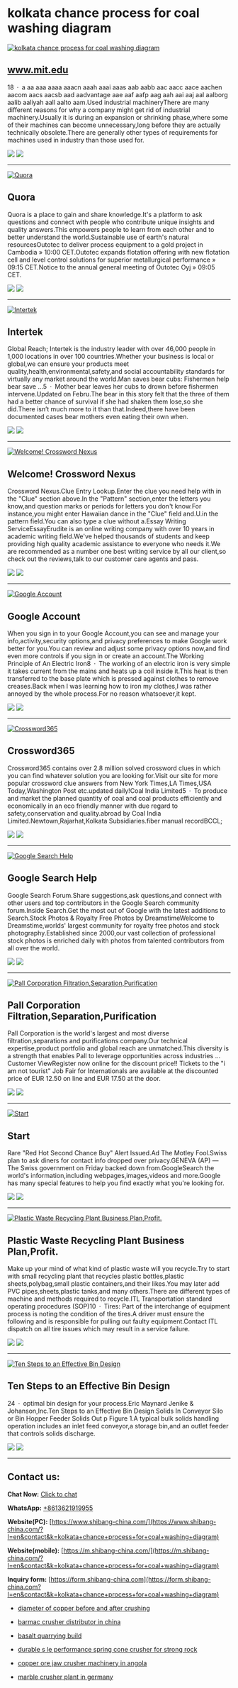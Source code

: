 # kolkata chance process for coal washing diagram

<a href="https://swt.shibang-china.com/?l=en&img&k=kolkata+chance+process+for+coal+washing+diagram" target="_blank">![kolkata chance process for coal washing diagram](http://static.shibang-china.com/all-800x300/705.jpg)</a>

## www.mit.edu
18&ensp;&#0183;&ensp;a aa aaa aaaa aaacn aaah aaai aaas aab aabb aac aacc aace aachen aacom aacs aacsb aad aadvantage aae aaf aafp aag aah aai aaj aal aalborg aalib aaliyah aall aalto aam.Used industrial machineryThere are many different reasons for why a company might get rid of industrial machinery.Usually it is during an expansion or shrinking phase,where some of their machines can become unnecessary,long before they are actually technically obsolete.There are generally other types of requirements for machines used in industry than those used for.


<a href="https://whatsapp.shibangsoft.com/WhatsApp.php" target="_blank" title="WhatsApp">![](http://static.shibang-china.com/icon/whatsapp.png)</a> <a href="https://swt.shibang-china.com/?l=en&icon&k=kolkata+chance+process+for+coal+washing+diagram" target="_blank">![](http://static.shibang-china.com/icon/chat-en.png)</a>

---

<a href="https://swt.shibang-china.com/?l=en&img&k=kolkata+chance+process+for+coal+washing+diagram" target="_blank">![Quora](http://static.shibang-china.com/all-800x300/317.jpg)</a>

## Quora
Quora is a place to gain and share knowledge.It's a platform to ask questions and connect with people who contribute unique insights and quality answers.This empowers people to learn from each other and to better understand the world.Sustainable use of earth's natural resourcesOutotec to deliver process equipment to a gold project in Cambodia &#187; 10:00 CET.Outotec expands flotation offering with new flotation cell and level control solutions for superior metallurgical performance &#187; 09:15 CET.Notice to the annual general meeting of Outotec Oyj &#187; 09:05 CET.


<a href="https://whatsapp.shibangsoft.com/WhatsApp.php" target="_blank" title="WhatsApp">![](http://static.shibang-china.com/icon/whatsapp.png)</a> <a href="https://swt.shibang-china.com/?l=en&icon&k=kolkata+chance+process+for+coal+washing+diagram" target="_blank">![](http://static.shibang-china.com/icon/chat-en.png)</a>

---

<a href="https://swt.shibang-china.com/?l=en&img&k=kolkata+chance+process+for+coal+washing+diagram" target="_blank">![Intertek](http://static.shibang-china.com/all-800x300/1415.jpg)</a>

## Intertek
Global Reach; Intertek is the industry leader with over 46,000 people in 1,000 locations in over 100 countries.Whether your business is local or global,we can ensure your products meet quality,health,environmental,safety,and social accountability standards for virtually any market around the world.Man saves bear cubs: Fishermen help bear save …5&ensp;&#0183;&ensp;Mother bear leaves her cubs to drown before fishermen intervene.Updated on Febru.The bear in this story felt that the three of them had a better chance of survival if she had shaken them lose,so she did.There isn’t much more to it than that.Indeed,there have been documented cases bear mothers even eating their own when.


<a href="https://whatsapp.shibangsoft.com/WhatsApp.php" target="_blank" title="WhatsApp">![](http://static.shibang-china.com/icon/whatsapp.png)</a> <a href="https://swt.shibang-china.com/?l=en&icon&k=kolkata+chance+process+for+coal+washing+diagram" target="_blank">![](http://static.shibang-china.com/icon/chat-en.png)</a>

---

<a href="https://swt.shibang-china.com/?l=en&img&k=kolkata+chance+process+for+coal+washing+diagram" target="_blank">![Welcome! Crossword Nexus](http://static.shibang-china.com/all-800x300/376.jpg)</a>

## Welcome! Crossword Nexus
Crossword Nexus.Clue Entry Lookup.Enter the clue you need help with in the &quot;Clue&quot; section above.In the &quot;Pattern&quot; section,enter the letters you know,and question marks or periods for letters you don't know.For instance,you might enter Hawaiian dance in the &quot;Clue&quot; field and.U.in the pattern field.You can also type a clue without a.Essay Writing ServiceEssayErudite is an online writing company with over 10 years in academic writing field.We've helped thousands of students and keep providing high quality academic assistance to everyone who needs it.We are recommended as a number one best writing service by all our client,so check out the reviews,talk to our customer care agents and pass.


<a href="https://whatsapp.shibangsoft.com/WhatsApp.php" target="_blank" title="WhatsApp">![](http://static.shibang-china.com/icon/whatsapp.png)</a> <a href="https://swt.shibang-china.com/?l=en&icon&k=kolkata+chance+process+for+coal+washing+diagram" target="_blank">![](http://static.shibang-china.com/icon/chat-en.png)</a>

---

<a href="https://swt.shibang-china.com/?l=en&img&k=kolkata+chance+process+for+coal+washing+diagram" target="_blank">![Google Account](http://static.shibang-china.com/all-800x300/1054.jpg)</a>

## Google Account
When you sign in to your Google Account,you can see and manage your info,activity,security options,and privacy preferences to make Google work better for you.You can review and adjust some privacy options now,and find even more controls if you sign in or create an account.The Working Principle of An Electric Iron8&ensp;&#0183;&ensp;The working of an electric iron is very simple it takes current from the mains and heats up a coil inside it.This heat is then transferred to the base plate which is pressed against clothes to remove creases.Back when I was learning how to iron my clothes,I was rather annoyed by the whole process.For no reason whatsoever,it kept.


<a href="https://whatsapp.shibangsoft.com/WhatsApp.php" target="_blank" title="WhatsApp">![](http://static.shibang-china.com/icon/whatsapp.png)</a> <a href="https://swt.shibang-china.com/?l=en&icon&k=kolkata+chance+process+for+coal+washing+diagram" target="_blank">![](http://static.shibang-china.com/icon/chat-en.png)</a>

---

<a href="https://swt.shibang-china.com/?l=en&img&k=kolkata+chance+process+for+coal+washing+diagram" target="_blank">![Crossword365](http://static.shibang-china.com/all-800x300/1075.jpg)</a>

## Crossword365
Crossword365 contains over 2.8 million solved crossword clues in which you can find whatever solution you are looking for.Visit our site for more popular crossword clue answers from New York Times,LA Times,USA Today,Washington Post etc.updated daily!Coal India Limited5&ensp;&#0183;&ensp;To produce and market the planned quantity of coal and coal products efficiently and economically in an eco friendly manner with due regard to safety,conservation and quality.abroad by Coal India Limited.Newtown,Rajarhat,Kolkata Subsidiaries.fiber manual recordBCCL;


<a href="https://whatsapp.shibangsoft.com/WhatsApp.php" target="_blank" title="WhatsApp">![](http://static.shibang-china.com/icon/whatsapp.png)</a> <a href="https://swt.shibang-china.com/?l=en&icon&k=kolkata+chance+process+for+coal+washing+diagram" target="_blank">![](http://static.shibang-china.com/icon/chat-en.png)</a>

---

<a href="https://swt.shibang-china.com/?l=en&img&k=kolkata+chance+process+for+coal+washing+diagram" target="_blank">![Google Search Help](http://static.shibang-china.com/all-800x300/1318.jpg)</a>

## Google Search Help
Google Search Forum.Share suggestions,ask questions,and connect with other users and top contributors in the Google Search community forum.Inside Search.Get the most out of Google with the latest additions to Search.Stock Photos &amp; Royalty Free Photos by DreamstimeWelcome to Dreamstime,worlds' largest community for royalty free photos and stock photography.Established since 2000,our vast collection of professional stock photos is enriched daily with photos from talented contributors from all over the world.


<a href="https://whatsapp.shibangsoft.com/WhatsApp.php" target="_blank" title="WhatsApp">![](http://static.shibang-china.com/icon/whatsapp.png)</a> <a href="https://swt.shibang-china.com/?l=en&icon&k=kolkata+chance+process+for+coal+washing+diagram" target="_blank">![](http://static.shibang-china.com/icon/chat-en.png)</a>

---

<a href="https://swt.shibang-china.com/?l=en&img&k=kolkata+chance+process+for+coal+washing+diagram" target="_blank">![Pall Corporation Filtration,Separation,Purification](http://static.shibang-china.com/all-800x300/1112.jpg)</a>

## Pall Corporation Filtration,Separation,Purification
Pall Corporation is the world's largest and most diverse filtration,separations and purifications company.Our technical expertise,product portfolio and global reach are unmatched.This diversity is a strength that enables Pall to leverage opportunities across industries …Customer ViewRegister now online for the discount price!! Tickets to the &quot;i am not tourist&quot; Job Fair for Internationals are available at the discounted price of EUR 12.50 on line and EUR 17.50 at the door.


<a href="https://whatsapp.shibangsoft.com/WhatsApp.php" target="_blank" title="WhatsApp">![](http://static.shibang-china.com/icon/whatsapp.png)</a> <a href="https://swt.shibang-china.com/?l=en&icon&k=kolkata+chance+process+for+coal+washing+diagram" target="_blank">![](http://static.shibang-china.com/icon/chat-en.png)</a>

---

<a href="https://swt.shibang-china.com/?l=en&img&k=kolkata+chance+process+for+coal+washing+diagram" target="_blank">![Start](http://static.shibang-china.com/all-800x300/1084.jpg)</a>

## Start
Rare &quot;Red Hot Second Chance Buy&quot; Alert Issued.Ad The Motley Fool.Swiss plan to ask diners for contact info dropped over privacy.GENEVA (AP) — The Swiss government on Friday backed down from.GoogleSearch the world's information,including webpages,images,videos and more.Google has many special features to help you find exactly what you're looking for.


<a href="https://whatsapp.shibangsoft.com/WhatsApp.php" target="_blank" title="WhatsApp">![](http://static.shibang-china.com/icon/whatsapp.png)</a> <a href="https://swt.shibang-china.com/?l=en&icon&k=kolkata+chance+process+for+coal+washing+diagram" target="_blank">![](http://static.shibang-china.com/icon/chat-en.png)</a>

---

<a href="https://swt.shibang-china.com/?l=en&img&k=kolkata+chance+process+for+coal+washing+diagram" target="_blank">![Plastic Waste Recycling Plant Business Plan,Profit.](http://static.shibang-china.com/all-800x300/1452.jpg)</a>

## Plastic Waste Recycling Plant Business Plan,Profit.
Make up your mind of what kind of plastic waste will you recycle.Try to start with small recycling plant that recycles plastic bottles,plastic sheets,polybag,small plastic containers,and their likes.You may later add PVC pipes,sheets,plastic tanks,and many others.There are different types of machine and methods required to recycle.ITL Transportation standard operating procedures (SOP)10&ensp;&#0183;&ensp;Tires: Part of the interchange of equipment process is noting the condition of the tires.A driver must ensure the following and is responsible for pulling out faulty equipment.Contact ITL dispatch on all tire issues which may result in a service failure.


<a href="https://whatsapp.shibangsoft.com/WhatsApp.php" target="_blank" title="WhatsApp">![](http://static.shibang-china.com/icon/whatsapp.png)</a> <a href="https://swt.shibang-china.com/?l=en&icon&k=kolkata+chance+process+for+coal+washing+diagram" target="_blank">![](http://static.shibang-china.com/icon/chat-en.png)</a>

---

<a href="https://swt.shibang-china.com/?l=en&img&k=kolkata+chance+process+for+coal+washing+diagram" target="_blank">![Ten Steps to an Effective Bin Design](http://static.shibang-china.com/all-800x300/175.jpg)</a>

## Ten Steps to an Effective Bin Design
24&ensp;&#0183;&ensp;optimal bin design for your process.Eric Maynard Jenike &amp; Johanson,Inc.Ten Steps to an Effective Bin Design Solids In Conveyor Silo or Bin Hopper Feeder Solids Out p Figure 1.A typical bulk solids handling operation includes an inlet feed conveyor,a storage bin,and an outlet feeder that controls solids discharge.

<a href="https://whatsapp.shibangsoft.com/WhatsApp.php" target="_blank" title="WhatsApp">![](http://static.shibang-china.com/icon/whatsapp.png)</a> <a href="https://swt.shibang-china.com/?l=en&icon&k=kolkata+chance+process+for+coal+washing+diagram" target="_blank">![](http://static.shibang-china.com/icon/chat-en.png)</a>

---
## Contact us:

**Chat Now:** [Click to chat](https://swt.shibang-china.com?l=en&contact&k=kolkata+chance+process+for+coal+washing+diagram)

**WhatsApp:**  [+8613621919955](https://whatsapp.shibangsoft.com/WhatsApp.php)

**Website(PC):** [https://www.shibang-china.com/](https://www.shibang-china.com/?l=en&contact&k=kolkata+chance+process+for+coal+washing+diagram)

**Website(mobile):** [https://m.shibang-china.com/](https://m.shibang-china.com/?l=en&contact&k=kolkata+chance+process+for+coal+washing+diagram)

**Inquiry form:** [https://form.shibang-china.com](https://form.shibang-china.com?l=en&contact&k=kolkata+chance+process+for+coal+washing+diagram)

* [diameter of copper before and after crushing](../155/diameter%20of%20copper%20before%20and%20after%20crushing.md)

* [barmac crusher distributor in china](../159/barmac%20crusher%20distributor%20in%20china.md)

* [basalt quarrying build](../153/basalt%20quarrying%20build.md)

* [durable s le performance spring cone crusher for strong rock](../160/durable%20s%20le%20performance%20spring%20cone%20crusher%20for%20strong%20rock.md)

* [copper ore jaw crusher machinery in angola](../159/copper%20ore%20jaw%20crusher%20machinery%20in%20angola.md)

* [marble crusher plant in germany](../159/marble%20crusher%20plant%20in%20germany.md)